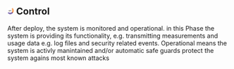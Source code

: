 ##  <img src="../images/c3_devops.png" alt ='Control'  width="3%" > Control
After deploy, the system is monitored and operational. in this Phase the system is providing its functionality, e.g. transmitting measurements and usage data e.g. log files and security related events. Operational means the system is activly manintained and/or automatic safe guards protect the system agains most known attacks
